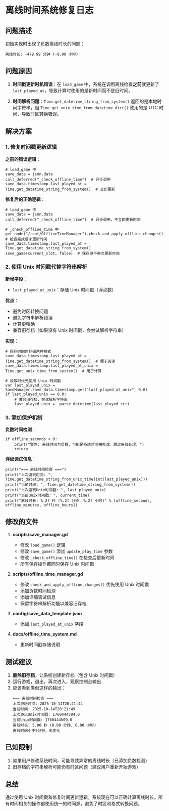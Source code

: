 # 离线时间系统修复日志

## 问题描述

初始实现时出现了负数离线时长的问题：
```
离线时长: -479.99 分钟 (-8.00 小时)
```

## 问题原因

1. **时间戳更新时机错误**：在 `load_game` 中，系统在调用离线检查**之前**就更新了 `last_played_at`，导致计算时使用的是新时间而不是旧时间。

2. **时间解析问题**：`Time.get_datetime_string_from_system()` 返回的是本地时间字符串，但 `Time.get_unix_time_from_datetime_dict()` 使用的是 UTC 时间，导致时区转换错误。

## 解决方案

### 1. 修复时间戳更新逻辑

**之前的错误逻辑**：
```gdscript
# load_game 中
save_data = json.data
call_deferred("_check_offline_time")  # 异步调用
save_data.timestamp.last_played_at = Time.get_datetime_string_from_system()  # 立即更新
```

**修复后的正确逻辑**：
```gdscript
# load_game 中
save_data = json.data
call_deferred("_check_offline_time")  # 异步调用，不立即更新时间

# _check_offline_time 中
get_node("/root/OfflineTimeManager").check_and_apply_offline_changes()
# 检查完成后才更新时间
save_data.timestamp.last_played_at = Time.get_datetime_string_from_system()
save_game(current_slot, false)  # 保存但不再次更新时间
```

### 2. 使用 Unix 时间戳代替字符串解析

**新增字段**：
- `last_played_at_unix`：存储 Unix 时间戳（浮点数）

**优点**：
- 避免时区转换问题
- 避免字符串解析错误
- 计算更精确
- 兼容旧存档（如果没有 Unix 时间戳，会尝试解析字符串）

**实现**：
```gdscript
# 保存时同时存储两种格式
save_data.timestamp.last_played_at = Time.get_datetime_string_from_system()  # 便于阅读
save_data.timestamp.last_played_at_unix = Time.get_unix_time_from_system()  # 用于计算

# 读取时优先使用 Unix 时间戳
var last_played_unix = SaveManager.save_data.timestamp.get("last_played_at_unix", 0.0)
if last_played_unix == 0.0:
    # 兼容旧存档，尝试解析字符串
    last_played_unix = _parse_datetime(last_played_str)
```

### 3. 添加保护机制

**负数时间检测**：
```gdscript
if offline_seconds < 0:
    print("警告: 离线时间为负数，可能是系统时间被修改。跳过离线处理。")
    return
```

**详细调试信息**：
```gdscript
print("=== 离线时间检查 ===")
print("上次游玩时间: ", Time.get_datetime_string_from_unix_time(int(last_played_unix)))
print("当前时间: ", Time.get_datetime_string_from_system())
print("上次游玩Unix时间戳: ", last_played_unix)
print("当前Unix时间戳: ", current_time)
print("离线时长: %.2f 秒 (%.2f 分钟, %.2f 小时)" % [offline_seconds, offline_minutes, offline_hours])
```

## 修改的文件

1. **scripts/save_manager.gd**
   - 修改 `load_game()` 逻辑
   - 修改 `save_game()` 添加 `update_play_time` 参数
   - 修改 `_check_offline_time()` 在检查后更新时间
   - 所有保存操作都同时保存 Unix 时间戳

2. **scripts/offline_time_manager.gd**
   - 修改 `check_and_apply_offline_changes()` 优先使用 Unix 时间戳
   - 添加负数时间检测
   - 添加详细调试信息
   - 保留字符串解析功能以兼容旧存档

3. **config/save_data_template.json**
   - 添加 `last_played_at_unix` 字段

4. **docs/offline_time_system.md**
   - 更新时间戳存储说明

## 测试建议

1. **删除旧存档**，让系统创建新存档（包含 Unix 时间戳）
2. 运行游戏，退出，再次进入，观察控制台输出
3. 应该看到类似这样的输出：
   ```
   === 离线时间检查 ===
   上次游玩时间: 2025-10-14T20:21:44
   当前时间: 2025-10-14T20:21:49
   上次游玩Unix时间戳: 1760444504.0
   当前Unix时间戳: 1760444509.0
   离线时长: 5.00 秒 (0.08 分钟, 0.00 小时)
   离线时间小于5分钟，无变化
   ```

## 已知限制

1. 如果用户修改系统时间，可能导致异常的离线时长（已添加负数检测）
2. 旧存档的字符串解析可能仍有时区问题（建议用户重新开始游戏）

## 总结

通过使用 Unix 时间戳和修复时间更新逻辑，系统现在可以正确计算离线时长。所有时间相关的操作都使用统一的时间源，避免了时区和格式转换问题。

